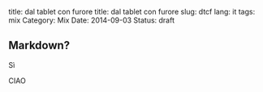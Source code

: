 title: dal tablet con furore
title: dal tablet con furore
slug: dtcf
lang: it
tags: mix
Category: Mix
Date: 2014-09-03
Status: draft




Markdown?
------------
Sì



CIAO
